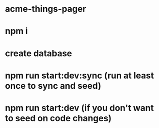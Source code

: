 # acme-things-pager

# npm i
# create database
# npm run start:dev:sync (run at least once to sync and seed)
# npm run start:dev (if you don't want to seed on code changes)
